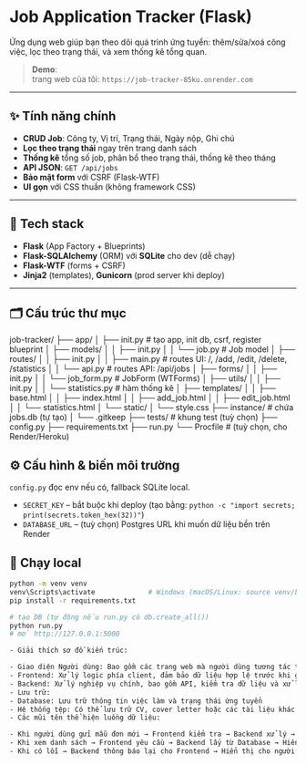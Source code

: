 # Job Application Tracker (Flask)

Ứng dụng web giúp bạn theo dõi quá trình ứng tuyển: thêm/sửa/xoá công việc, lọc theo trạng thái, và xem thống kê tổng quan.

> **Demo**:   
> trang web của tôi: `https://job-tracker-85ku.onrender.com`

---

## ✨ Tính năng chính

- **CRUD Job**: Công ty, Vị trí, Trạng thái, Ngày nộp, Ghi chú
- **Lọc theo trạng thái** ngay trên trang danh sách
- **Thống kê** tổng số job, phân bổ theo trạng thái, thống kê theo tháng
- **API JSON**: `GET /api/jobs`
- **Bảo mật form** với CSRF (Flask-WTF)
- **UI gọn** với CSS thuần (không framework CSS)

---

## 🧰 Tech stack

- **Flask** (App Factory + Blueprints)
- **Flask-SQLAlchemy** (ORM) với **SQLite** cho dev (dễ chạy)
- **Flask-WTF** (forms + CSRF)
- **Jinja2** (templates), **Gunicorn** (prod server khi deploy)

---

## 🗂️ Cấu trúc thư mục
job-tracker/
├── app/
│ ├── init.py # tạo app, init db, csrf, register blueprint
│ ├── models/
│ │ ├── init.py
│ │ └── job.py # Job model
│ ├── routes/
│ │ ├── init.py
│ │ ├── main.py # routes UI: /, /add, /edit, /delete, /statistics
│ │ └── api.py # routes API: /api/jobs
│ ├── forms/
│ │ ├── init.py
│ │ └── job_form.py # JobForm (WTForms)
│ ├── utils/
│ │ ├── init.py
│ │ └── statistics.py # hàm thống kê
│ ├── templates/
│ │ ├── base.html
│ │ ├── index.html
│ │ ├── add_job.html
│ │ ├── edit_job.html
│ │ └── statistics.html
│ └── static/
│ └── style.css
├── instance/ # chứa jobs.db (tự tạo)
│ └── .gitkeep
├── tests/ # khung test (tuỳ chọn)
├── config.py
├── requirements.txt
├── run.py
└── Procfile # (tuỳ chọn, cho Render/Heroku)

## ⚙️ Cấu hình & biến môi trường
`config.py` đọc env nếu có, fallback SQLite local.
- `SECRET_KEY` – bắt buộc khi deploy (tạo bằng: `python -c "import secrets; print(secrets.token_hex(32))"`)
- `DATABASE_URL` – (tuỳ chọn) Postgres URL khi muốn dữ liệu bền trên Render

## 🚀 Chạy local
```bash
python -m venv venv
venv\Scripts\activate             # Windows (macOS/Linux: source venv/bin/activate)
pip install -r requirements.txt

# tạo DB (tự động nếu run.py có db.create_all())
python run.py
# mở http://127.0.0.1:5000

- Giải thích sơ đồ kiến trúc:

- Giao diện Người dùng: Bao gồm các trang web mà người dùng tương tác trực tiếp
- Frontend: Xử lý logic phía client, đảm bảo dữ liệu hợp lệ trước khi gửi đến server
- Backend: Xử lý nghiệp vụ chính, bao gồm API, kiểm tra dữ liệu và xử lý lỗi
- Lưu trữ:
- Database: Lưu trữ thông tin việc làm và trạng thái ứng tuyển
- Hệ thống tệp: Có thể lưu trữ CV, cover letter hoặc các tài liệu khác
- Các mũi tên thể hiện luồng dữ liệu:

- Khi người dùng gửi mẫu đơn mới → Frontend kiểm tra → Backend xử lý → Lưu vào Database
- Khi xem danh sách → Frontend yêu cầu → Backend lấy từ Database → Hiển thị cho người dùng
- Khi có lỗi → Backend thông báo lại cho Frontend → Hiển thị cho người dùng